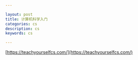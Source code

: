 ```yaml
---

layout: post
title: 计算机科学入门
categories: cs
description: cs
keywords: cs

---
```


[https://teachyourselfcs.com/](https://teachyourselfcs.com/)